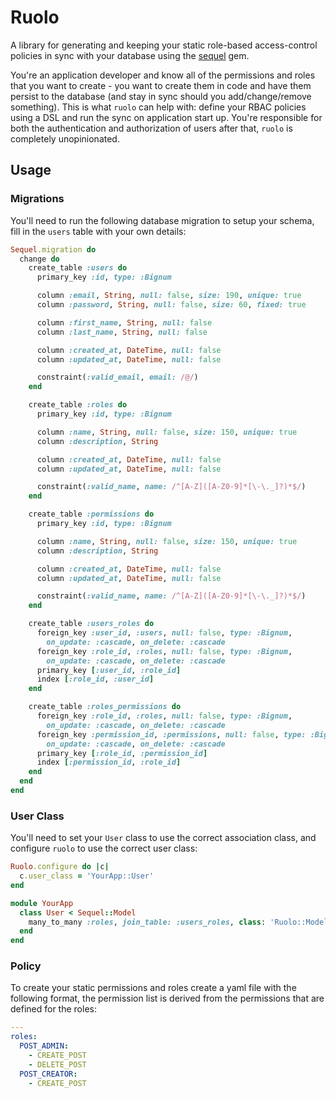 # Ruolo

A library for generating and keeping your static role-based access-control
policies in sync with your database using the
[sequel](https://github.com/jeremyevans/sequel) gem.

You're an application developer and know all of the permissions and roles that
you want to create - you want to create them in code and have them persist to
the database (and stay in sync should you add/change/remove something). This
is what `ruolo` can help with: define your RBAC policies using a DSL and run
the sync on application start up. You're responsible for both the authentication
and authorization of users after that, `ruolo` is completely unopinionated.

## Usage

### Migrations

You'll need to run the following database migration to setup your schema, fill
in the `users` table with your own details:

```ruby
Sequel.migration do
  change do
    create_table :users do
      primary_key :id, type: :Bignum

      column :email, String, null: false, size: 190, unique: true
      column :password, String, null: false, size: 60, fixed: true

      column :first_name, String, null: false
      column :last_name, String, null: false

      column :created_at, DateTime, null: false
      column :updated_at, DateTime, null: false

      constraint(:valid_email, email: /@/)
    end

    create_table :roles do
      primary_key :id, type: :Bignum

      column :name, String, null: false, size: 150, unique: true
      column :description, String

      column :created_at, DateTime, null: false
      column :updated_at, DateTime, null: false

      constraint(:valid_name, name: /^[A-Z]([A-Z0-9]*[\-\._]?)*$/)
    end

    create_table :permissions do
      primary_key :id, type: :Bignum

      column :name, String, null: false, size: 150, unique: true
      column :description, String

      column :created_at, DateTime, null: false
      column :updated_at, DateTime, null: false

      constraint(:valid_name, name: /^[A-Z]([A-Z0-9]*[\-\._]?)*$/)
    end

    create_table :users_roles do
      foreign_key :user_id, :users, null: false, type: :Bignum,
        on_update: :cascade, on_delete: :cascade
      foreign_key :role_id, :roles, null: false, type: :Bignum,
        on_update: :cascade, on_delete: :cascade
      primary_key [:user_id, :role_id]
      index [:role_id, :user_id]
    end

    create_table :roles_permissions do
      foreign_key :role_id, :roles, null: false, type: :Bignum,
        on_update: :cascade, on_delete: :cascade
      foreign_key :permission_id, :permissions, null: false, type: :Bignum,
        on_update: :cascade, on_delete: :cascade
      primary_key [:role_id, :permission_id]
      index [:permission_id, :role_id]
    end
  end
end
```

### User Class

You'll need to set your `User` class to use the correct association class, and
configure `ruolo` to use the correct user class:

```ruby
Ruolo.configure do |c|
  c.user_class = 'YourApp::User'
end

module YourApp
  class User < Sequel::Model
    many_to_many :roles, join_table: :users_roles, class: 'Ruolo::Models::Role'
  end
end
```

### Policy

To create your static permissions and roles create a yaml file with the
following format, the permission list is derived from the permissions that are
defined for the roles:

```yaml
---
roles:
  POST_ADMIN:
    - CREATE_POST
    - DELETE_POST
  POST_CREATOR:
    - CREATE_POST
```

